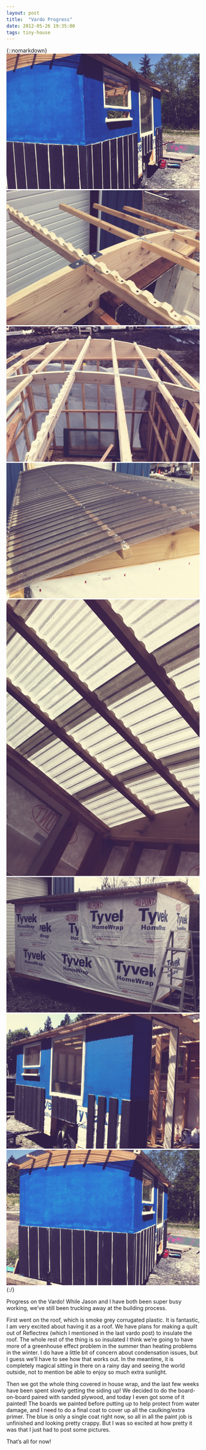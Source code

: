 ```yaml
---
layout: post
title:  "Vardo Progress"
date: 2012-05-26 19:35:00
tags: tiny-house
---
```


{::nomarkdown}
<img src="/uploads/2012/05/vardo01.jpg">
<img src="/uploads/2012/05/vardo02.jpg">
<img src="/uploads/2012/05/vardo03.jpg">
<img src="/uploads/2012/05/vardo04.jpg">
<img src="/uploads/2012/05/vardo05.jpg">
<img src="/uploads/2012/05/vardo06.jpg">
<img src="/uploads/2012/05/vardo07.jpg">
<img src="/uploads/2012/05/vardo08.jpg">
{:/}

Progress on the Vardo! While Jason and I have both been super busy working, we’ve still been trucking away at the building process.

First went on the roof, which is smoke grey corrugated plastic. It is fantastic, I am very excited about having it as a roof. We have plans for making a quilt out of Reflectrex (which I mentioned in the last vardo post) to insulate the roof. The whole rest of the thing is so insulated I think we’re going to have more of a greenhouse effect problem in the summer than heating problems in the winter. I do have a little bit of concern about condensation issues, but I guess we’ll have to see how that works out. In the meantime, it is completely magical sitting in there on a rainy day and seeing the world outside, not to mention be able to enjoy so much extra sunlight.

Then we got the whole thing covered in house wrap, and the last few weeks have been spent slowly getting the siding up! We decided to do the board-on-board paired with sanded plywood, and today I even got some of it painted! The boards we painted before putting up to help protect from water damage, and I need to do a final coat to cover up all the caulking/extra primer. The blue is only a single coat right now, so all in all the paint job is unfinished and looking pretty crappy. But I was so excited at how pretty it was that I just had to post some pictures.

That’s all for now!
